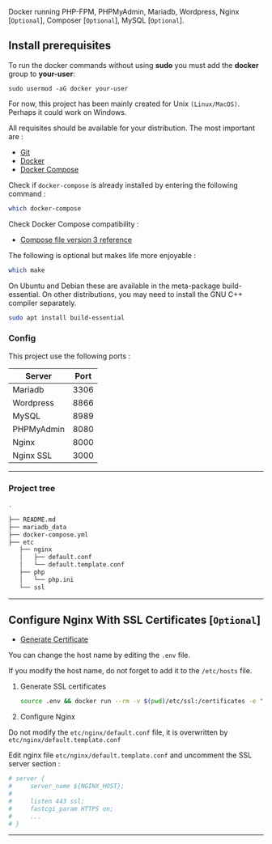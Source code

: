 Docker running PHP-FPM, PHPMyAdmin, Mariadb, Wordpress, Nginx [`Optional`], Composer [`Optional`], MySQL [`Optional`].

## Install prerequisites

To run the docker commands without using **sudo** you must add the **docker** group to **your-user**:

```
sudo usermod -aG docker your-user
```

For now, this project has been mainly created for Unix `(Linux/MacOS)`. Perhaps it could work on Windows.

All requisites should be available for your distribution. The most important are :

- [Git](https://git-scm.com/downloads)
- [Docker](https://docs.docker.com/engine/installation/)
- [Docker Compose](https://docs.docker.com/compose/install/)

Check if `docker-compose` is already installed by entering the following command :

```sh
which docker-compose
```

Check Docker Compose compatibility :

- [Compose file version 3 reference](https://docs.docker.com/compose/compose-file/)

The following is optional but makes life more enjoyable :

```sh
which make
```

On Ubuntu and Debian these are available in the meta-package build-essential. On other distributions, you may need to install the GNU C++ compiler separately.

```sh
sudo apt install build-essential
```

### Config

This project use the following ports :

| Server     | Port |
| ---------- | ---- |
| Mariadb    | 3306 |
| Wordpress  | 8866 |
| MySQL      | 8989 |
| PHPMyAdmin | 8080 |
| Nginx      | 8000 |
| Nginx SSL  | 3000 |

---

### Project tree

```sh
.

├── README.md
├── mariadb_data
├── docker-compose.yml
├── etc
   ├── nginx
   │   ├── default.conf
   │   └── default.template.conf
   ├── php
   │   └── php.ini
   └── ssl
```

---

## Configure Nginx With SSL Certificates [`Optional`]

- [Generate Certificate](https://hub.docker.com/r/jacoelho/generate-certificate/)

You can change the host name by editing the `.env` file.

If you modify the host name, do not forget to add it to the `/etc/hosts` file.

1. Generate SSL certificates

   ```sh
   source .env && docker run --rm -v $(pwd)/etc/ssl:/certificates -e "SERVER=$NGINX_HOST" jacoelho/generate-certificate
   ```

2. Configure Nginx

Do not modify the `etc/nginx/default.conf` file, it is overwritten by `etc/nginx/default.template.conf`

Edit nginx file `etc/nginx/default.template.conf` and uncomment the SSL server section :

```sh
# server {
#     server_name ${NGINX_HOST};
#
#     listen 443 ssl;
#     fastcgi_param HTTPS on;
#     ...
# }
```

---
